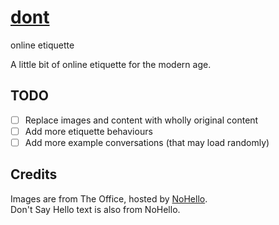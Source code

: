 # [dont](https://jordy3d.github.io/dont/)
online etiquette  

A little bit of online etiquette for the modern age.

## TODO
- [ ] Replace images and content with wholly original content
- [ ] Add more etiquette behaviours
- [ ] Add more example conversations (that may load randomly)

## Credits
Images are from The Office, hosted by [NoHello](https://www.nohello.net/).  
Don't Say Hello text is also from NoHello.
